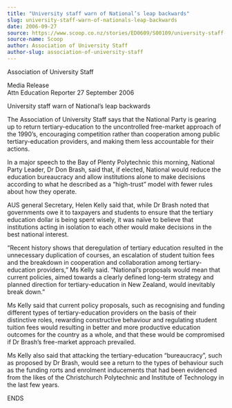 ```yaml
---
title: "University staff warn of National’s leap backwards"
slug: university-staff-warn-of-nationals-leap-backwards
date: 2006-09-27
source: https://www.scoop.co.nz/stories/ED0609/S00109/university-staff-warn-of-nationals-leap-backwards.htm
source-name: Scoop
author: Association of University Staff
author-slug: association-of-university-staff
---
```


<p>Association of University Staff</p>

<p>Media Release<br>Attn
Education Reporter                                          
27 September 2006</p>

<p>University staff warn of National’s
leap backwards</p>

<p>The Association of University Staff says
that the National Party is gearing up to return
tertiary-education to the uncontrolled free-market approach
of the 1990’s, encouraging competition rather than
cooperation among public tertiary-education providers, and
making them less accountable for their actions.</p>

<p>In a major
speech to the Bay of Plenty Polytechnic this morning,
National Party Leader, Dr Don Brash, said that, if elected,
National would reduce the education bureaucracy and allow
institutions alone to make decisions according to what he
described as a “high-trust” model with fewer rules about
how they operate.<p>

<p>AUS general Secretary, Helen Kelly said
that, while Dr Brash noted that governments owe it to
taxpayers and students to ensure that the tertiary education
dollar is being spent wisely, it was naïve to believe that
institutions acting in isolation to each other would make
decisions in the best national interest.</p>

<p>“Recent history
shows that deregulation of tertiary education resulted in
the unnecessary duplication of courses, an escalation of
student tuition fees and the breakdown in cooperation and
collaboration among tertiary-education providers,” Ms
Kelly said. “National’s proposals would mean that
current policies, aimed towards a clearly defined long-term
strategy and planned direction for tertiary-education in New
Zealand, would inevitably break down.”<p>
<p>Ms Kelly said
that current policy proposals, such as recognising and
funding different types of tertiary-education providers on
the basis of their distinctive roles, rewarding constructive
behaviour and regulating student tuition fees would 
resulting in better and more productive education outcomes
for the country as a whole, and that these would be
compromised if Dr Brash’s free-market approach
prevailed.</p>

<p>Ms Kelly also said that attacking the
tertiary-education “bureaucracy”, such as proposed by Dr
Brash, would see a return to the types of behaviour such as
the funding rorts and enrolment inducements that had been
evidenced from the likes of the Christchurch Polytechnic and
Institute of Technology in the last few
years.</p>

<p>ENDS<p>
         